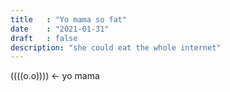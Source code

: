 ```yaml
---
title   : "Yo mama so fat"
date    : "2021-01-31"
draft   : false
description: "she could eat the whole internet"
---
```


((((o.o)))) <- yo mama